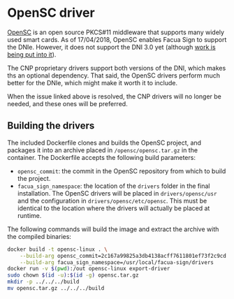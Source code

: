 # OpenSC driver

[OpenSC](https://github.com/OpenSC/OpenSC) is an open source PKCS#11 middleware
that supports many widely used smart cards. As of 17/04/2018, OpenSC enables
Facua Sign to support the DNIe. However, it does not support the DNI 3.0 yet
(although
[work is being put into it](https://github.com/OpenSC/OpenSC/issues/1313)).

The CNP proprietary drivers support both versions of the DNI, which makes ths an
optional dependency. That said, the OpenSC drivers perform much better for the
DNIe, which might make it worth it to include.

When the issue linked above is resolved, the CNP drivers will no longer be
needed, and these ones will be preferred.

## Building the drivers

The included Dockerfile clones and builds the OpenSC project, and packages it
into an archive placed in `/opensc/opensc.tar.gz` in the container. The
Dockerfile accepts the following build parameters:

* `opensc_commit`: the commit in the OpenSC repository from which to build the
project.
* `facua_sign_namespace`: the location of the `drivers` folder in the final
installation. The OpenSC drivers will be placed in `drivers/opensc/usr` and the
configuration in `drivers/opensc/etc/opensc`. This must be identical to the
location where the drivers will actually be placed at runtime.

The following commands will build the image and extract the archive with the
compiled binaries:

```bash
docker build -t opensc-linux . \
    --build-arg opensc_commit=2c167a99825a3db4138acff7611801ef73f2c9cd \
    --build-arg facua_sign_namespace=/usr/local/facua-sign/drivers
docker run -v $(pwd):/out opensc-linux export-driver
sudo chown $(id -u):$(id -g) opensc.tar.gz
mkdir -p ../../../build
mv opensc.tar.gz ../../../build
```
